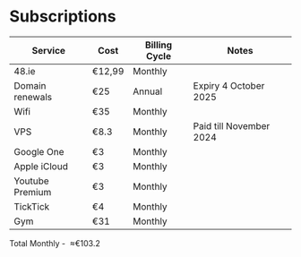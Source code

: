 # Subscriptions

| Service         | Cost   | Billing Cycle | Notes                   |
| --------------- | ------ | ------------- | ----------------------- |
| 48.ie           | €12,99 | Monthly       |                         |
| Domain renewals | €25    | Annual        | Expiry 4 October 2025   |
| Wifi            | €35    | Monthly       |                         |
| VPS             | €8.3   | Monthly       | Paid till November 2024 |
| Google One      | €3     | Monthly       |                         |
| Apple iCloud    | €3     | Monthly       |                         |
| Youtube Premium | €3     | Monthly       |                         |
| TickTick        | €4     | Monthly       |                         |
| Gym             | €31    | Monthly       |                         |

Total Monthly -  ≈€103.2
